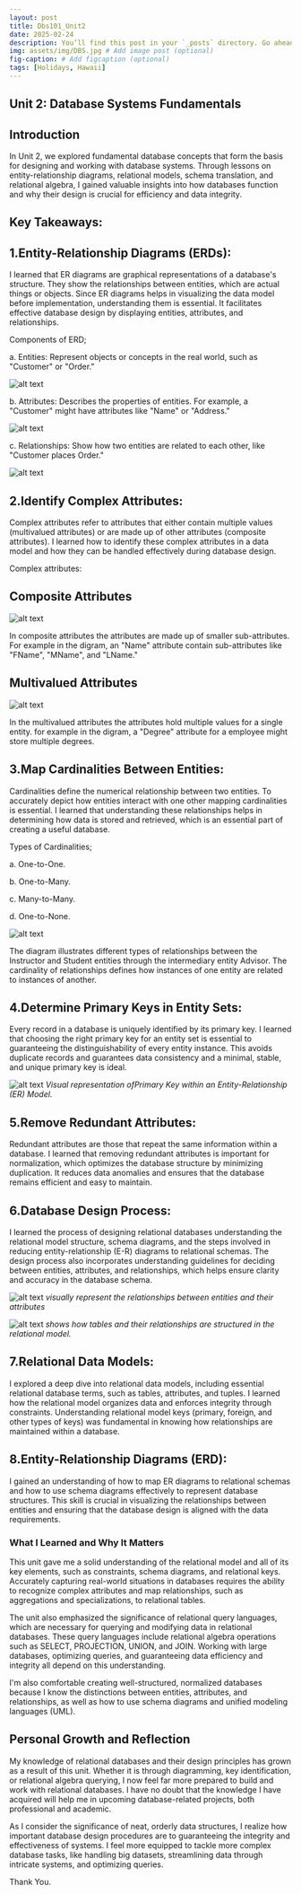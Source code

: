 ```yaml
---
layout: post
title: Dbs101_Unit2
date: 2025-02-24 
description: You’ll find this post in your `_posts` directory. Go ahead and edit it and re-build the site to see your changes. # Add post description (optional)
img: assets/img/DBS.jpg # Add image post (optional)
fig-caption: # Add figcaption (optional)
tags: [Holidays, Hawaii]
---
```

## Unit 2: Database Systems Fundamentals

## Introduction

In Unit 2, we explored fundamental database concepts that form the basis for designing and working with database systems. Through lessons on entity-relationship diagrams, relational models, schema translation, and relational algebra, I gained valuable insights into how databases function and why their design is crucial for efficiency and data integrity.

## Key Takeaways:

## 1.Entity-Relationship Diagrams (ERDs):
 I learned that ER diagrams are graphical representations of a database's structure. They show the relationships between entities, which are actual things or objects. Since ER diagrams helps in visualizing the data model before implementation, understanding them is essential. It facilitates effective database design by displaying entities, attributes, and relationships.
 
 Components of ERD;

a. Entities: Represent objects or concepts in the real world, such as "Customer" or "Order."

![alt text](../Entity.png)

b. Attributes: Describes the properties of entities. For example, a "Customer" might have attributes like "Name" or "Address."

![alt text](../Atribute.png)

c. Relationships: Show how two entities are related to each other, like "Customer places Order."

![alt text](../Relationship.png)


 ## 2.Identify Complex Attributes: 

 Complex attributes refer to attributes that either contain multiple values (multivalued attributes) or are made up of other attributes (composite attributes). I learned how to identify these complex attributes in a data model and how they can be handled effectively during database design.

Complex attributes:

## Composite Attributes

![alt text](<../assets/img/Composite Attributes.png>)

In composite attributes the attributes are made up of smaller sub-attributes. For example in the digram, an "Name" attribute contain sub-attributes like "FName", "MName", and "LName."

## Multivalued Attributes

![alt text](<../assets/img/Multi-valued Attributes.png>)

In the multivalued attributes the attributes hold multiple values for a single entity. for example in the digram, a "Degree" attribute for a employee might store multiple degrees.

## 3.Map Cardinalities Between Entities:
 
 Cardinalities define the numerical relationship between two entities. To accurately depict how entities interact with one other mapping cardinalities is essential. I learned that understanding these relationships helps in determining how data is stored and retrieved, which is an essential part of creating a useful database.

 Types of Cardinalities;

a. One-to-One.

b. One-to-Many.

c. Many-to-Many.

d. One-to-None.

 ![alt text](<../assets/img/Map Cardinalities.png>)

 The diagram illustrates different types of relationships between the Instructor and Student entities through the intermediary entity Advisor. The cardinality of relationships defines how instances of one entity are related to instances of another.

## 4.Determine Primary Keys in Entity Sets:

Every record in a database is uniquely identified by its primary key. I learned that choosing the right primary key for an entity set is essential to guaranteeing the distinguishability of every entity instance. This avoids duplicate records and guarantees data consistency and a minimal, stable, and unique primary key is ideal.

![alt text](<../assets/img/Primary Keys.png>)
*Visual representation ofPrimary Key within an Entity-Relationship (ER) Model.*

## 5.Remove Redundant Attributes:

Redundant attributes are those that repeat the same information within a database. I learned that removing redundant attributes is important for normalization, which optimizes the database structure by minimizing duplication. It reduces data anomalies and ensures that the database remains efficient and easy to maintain.

## 6.Database Design Process:

 I learned the process of designing relational databases understanding the relational model structure, schema diagrams, and the steps involved in reducing entity-relationship (E-R) diagrams to relational schemas. The design process also incorporates understanding guidelines for deciding between entities, attributes, and relationships, which helps ensure clarity and accuracy in the database schema.

![alt text](../assets/img/ERD.png)
*visually represent the relationships between entities and their attributes*

![alt text](<../assets/img/relation Schema.png>)
*shows how tables and their relationships are structured in the relational model.*

## 7.Relational Data Models:

I explored a deep dive into relational data models, including essential relational database terms, such as tables, attributes, and tuples. I learned how the relational model organizes data and enforces integrity through constraints. Understanding relational model keys (primary, foreign, and other types of keys) was fundamental in knowing how relationships are maintained within a database.

## 8.Entity-Relationship Diagrams (ERD):

I gained an understanding of how to map ER diagrams to relational schemas and how to use schema diagrams effectively to represent database structures. This skill is crucial in visualizing the relationships between entities and ensuring that the database design is aligned with the data requirements.

 ### What I Learned and Why It Matters

This unit gave me a solid understanding of the relational model and all of its key elements, such as constraints, schema diagrams, and relational keys. Accurately capturing real-world situations in databases requires the ability to recognize complex attributes and map relationships, such as aggregations and specializations, to relational tables.

The unit also emphasized the significance of relational query languages, which are necessary for querying and modifying data in relational databases. These query languages include relational algebra operations such as SELECT, PROJECTION, UNION, and JOIN. Working with large databases, optimizing queries, and guaranteeing data efficiency and integrity all depend on this understanding.

I'm also comfortable creating well-structured, normalized databases because I know the distinctions between entities, attributes, and relationships, as well as how to use schema diagrams and unified modeling languages (UML).

## Personal Growth and Reflection

My knowledge of relational databases and their design principles has grown as a result of this unit. Whether it is through diagramming, key identification, or relational algebra querying, I now feel far more prepared to build and work with relational databases. I have no doubt that the knowledge I have acquired will help me in upcoming database-related projects, both professional and academic.

As I consider the significance of neat, orderly data structures, I realize how important database design procedures are to guaranteeing the integrity and effectiveness of systems. I feel more equipped to tackle more complex database tasks, like handling big datasets, streamlining data through intricate systems, and optimizing queries.


Thank You.


